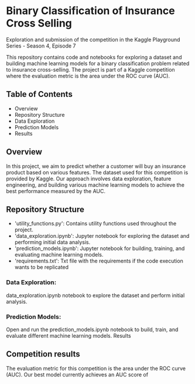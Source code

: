 # Binary Classification of Insurance Cross Selling
Exploration and submission of the competition in the Kaggle Playground Series - Season 4, Episode 7

This repository contains code and notebooks for exploring a dataset and building machine learning models for a binary classification problem related to insurance cross-selling. The project is part of a Kaggle competition where the evaluation metric is the area under the ROC curve (AUC).

## Table of Contents
 - Overview
 - Repository Structure
 - Data Exploration
 - Prediction Models
 - Results

## Overview
In this project, we aim to predict whether a customer will buy an insurance product based on various features. The dataset used for this competition is provided by Kaggle. Our approach involves data exploration, feature engineering, and building various machine learning models to achieve the best performance measured by the AUC.

## Repository Structure

 - 'utility_functions.py': Contains utility functions used throughout the project.
 - 'data_exploration.ipynb': Jupyter notebook for exploring the dataset and performing initial data analysis.
 - 'prediction_models.ipynb': Jupyter notebook for building, training, and evaluating machine learning models.
 - 'requirements.txt': Txt file with the requirements if the code execution wants to be replicated

### Data Exploration:
data_exploration.ipynb notebook to explore the dataset and perform initial analysis.

### Prediction Models:
Open and run the prediction_models.ipynb notebook to build, train, and evaluate different machine learning models.
Results

## Competition results
The evaluation metric for this competition is the area under the ROC curve (AUC). Our best model currently achieves an AUC score of 
